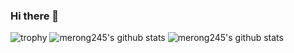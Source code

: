 ### Hi there 👋

<!--
**merong245/merong245** is a ✨ _special_ ✨ repository because its `README.md` (this file) appears on your GitHub profile.

Here are some ideas to get you started:

- 🔭 I’m currently working on ...
- 🌱 I’m currently learning ...
- 👯 I’m looking to collaborate on ...
- 🤔 I’m looking for help with ...
- 💬 Ask me about ...
- 📫 How to reach me: ...
- 😄 Pronouns: ...
- ⚡ Fun fact: ...
-->
![trophy](https://github-profile-trophy.vercel.app/?username=merong245)
![merong245's github stats](https://github-readme-stats.vercel.app/api?username=merong245&show_icons=true)
![merong245's github stats](https://github-readme-stats.vercel.app/api/top-langs/?username=merong245&show_icons=true&hide_border=true&title_color=004386&icon_color=004386&layout=compact)
